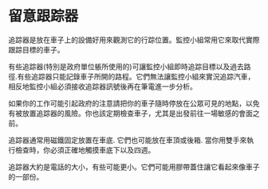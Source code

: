 [Title]: # (留意追踪者)
[Difficulty]: # (行家)
[Order]: # (22)

# 留意跟踪器

追踪器是放在車子上的設備好用來觀測它的行踪位置。監控小組常用它來取代實際跟踪目標的車子。

有些追踪器(特別是政府單位躼所使用的)可讓監控小組即時追踪目標以及過去路徑.有些追踪器只能記錄車子所開的路程。它們無法讓監控小組來實況追踪汽車，相反地監控小組必須接收追踪器訊號後再在筆電進一步分析。

如果你的工作可能引起政府的注意請把你的車子隨時停放在公眾可見的地點，以免有被放置追踪器的風險。你也該定期檢查車子，尤其是出發前往一場敏感的會面之前。

追踪器通常用磁鐵固定放置在車底. 它們也可能放在車頂或後箱. 當你用雙手來執行檢查時，你必須正確地觸摸車底下以及四週。

追踪器大約是電話的大小，有些可能更小。它們可能用膠帶蓋住讓它看起來像車子的一部份。
